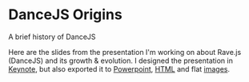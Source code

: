 # DanceJS Origins
A brief history of DanceJS



Here are the slides from the presentation I'm working on about Rave.js (DanceJS) and its growth & evolution. I designed the presentation in [Keynote](DanceJS-Origins.key), but also exported it to [Powerpoint](DanceJS-Origins.ppsx), [HTML](DanceJS-Origins-HTML/) and flat [images](DanceJS-Origins/).


